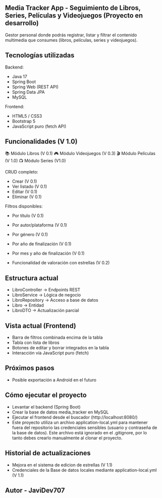 ## Media Tracker App - Seguimiento de Libros, Series, Películas y Videojuegos (Proyecto en desarrollo)

Gestor personal donde podrás registrar, listar y filtrar el contenido multimedia que consumes (libros, películas, series y videojuegos).

## Tecnologías utilizadas

Backend:
- Java 17
- Spring Boot
- Spring Web (REST API)
- Spring Data JPA
- MySQL

Frontend:
- HTML5 / CSS3
- Bootstrap 5
- JavaScript puro (fetch API)

## Funcionalidades (V 1.0)

📚 Módulo Libros (V 0.1)
🎮 Módulo Videojuegos (V 0.3)
🎬 Módulo Películas (V 1.0)
📺 Módulo Series (V1.0)

CRUD completo:
- Crear  (V 0.1)
- Ver listado (V 0.1)
- Editar  (V 0.1)
- Eliminar  (V 0.1)

Filtros disponibles:
- Por título (V 0.1)
- Por autor/plataforma (V 0.1)
- Por género (V 0.1)
- Por año de finalización (V 0.1)
- Por mes y año de finalización (V 0.1)

- Funcionalidad de valoración con estrellas (V 0.2)

## Estructura actual

- LibroController → Endpoints REST
- LibroService → Lógica de negocio
- LibroRepository → Acceso a base de datos
- Libro → Entidad
- LibroDTO → Actualización parcial

## Vista actual (Frontend)

- Barra de filtros combinada encima de la tabla
- Tabla con lista de libros
- Botones de editar y borrar integrados en la tabla
- Interacción vía JavaScript puro (fetch)

## Próximos pasos

- Posible exportación a Android en el futuro

## Cómo ejecutar el proyecto

- Levantar el backend (Spring Boot)
- Crear la base de datos media_tracker en MySQL
- Ejecutar el frontend desde el buscador (http://localhost:8080/)
- Este proyecto utiliza un archivo application-local.yml para mantener fuera del repositorio las credenciales sensibles (usuario y contraseña de la base de datos). Este archivo está ignorado en el .gitignore, por lo tanto debes crearlo manualmente al clonar el proyecto.

## Historial de actualizaciones

- Mejora en el sistema de edicion de estrellas (V 1.1)
- Credenciales de la Base de datos locales mediante application-local.yml (V 1.1)

## Autor - JaviDev707


